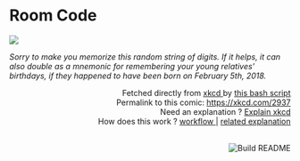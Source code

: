 # <b>Room Code</b>

[![](https://imgs.xkcd.com/comics/room_code.png)](https://xkcd.com/2937)

<i>Sorry to make you memorize this random string of digits. If it helps, it can also double as a mnemonic for remembering your young relatives&#39; birthdays, if they happened to have been born on February 5th, 2018.</i>

<div align="right">
  Fetched directly from
  <a href="https://xkcd.com">
    xkcd
  </a>
  by
  <a href="https://github.com/Vanille-N/Vanille-N/blob/master/fetch">
    this bash script
  </a>
</div>
<div align="right">
  Permalink to this comic:
  <a href="https://xkcd.com/2937">
    https://xkcd.com/2937
  </a>
</div>
<div align="right">
  Need an explanation ?
  <a href="https://www.explainxkcd.com/wiki/index.php/2937">
    Explain xkcd
  </a>
</div>
<div align="right">
  How does this work ?
  <a href="https://github.com/Vanille-N/Vanille-N/blob/master/.github/workflows/build.yml">
    workflow
  </a>
  |
  <a href="https://simonwillison.net/2020/Jul/10/self-updating-profile-readme/">
    related explanation
  </a>
</div><br>

<a href="https://github.com/Vanille-N/Vanille-N/actions"><img src="https://github.com/Vanille-N/Vanille-N/workflows/Build%20README/badge.svg" align="right" alt="Build README"></a>
